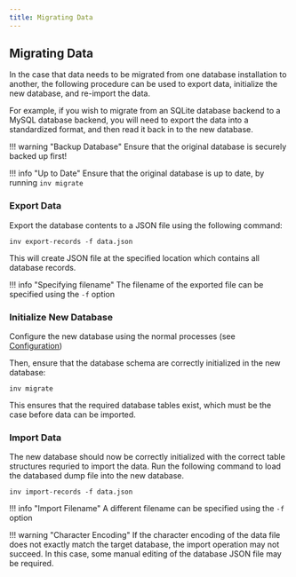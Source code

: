 ```yaml
---
title: Migrating Data
---
```


## Migrating Data

In the case that data needs to be migrated from one database installation to another, the following procedure can be used to export data, initialize the new database, and re-import the data.

For example, if you wish to migrate from an SQLite database backend to a MySQL database backend, you will need to export the data into a standardized format, and then read it back in to the new database.

!!! warning "Backup Database"
	Ensure that the original database is securely backed up first!

!!! info "Up to Date"
    Ensure that the original database is up to date, by running `inv migrate`

### Export Data

Export the database contents to a JSON file using the following command:

```
inv export-records -f data.json
```

This will create JSON file at the specified location which contains all database records.

!!! info "Specifying filename"
    The filename of the exported file can be specified using the `-f` option

### Initialize New Database

Configure the new database using the normal processes (see [Configuration](./config.md))

Then, ensure that the database schema are correctly initialized in the new database:

```
inv migrate
```

This ensures that the required database tables exist, which must be the case before data can be imported.

### Import Data

The new database should now be correctly initialized with the correct table structures requried to import the data. Run the following command to load the databased dump file into the new database.

```
inv import-records -f data.json
```

!!! info "Import Filename"
    A different filename can be specified using the `-f` option 

!!! warning "Character Encoding"
	If the character encoding of the data file does not exactly match the target database, the import operation may not succeed. In this case, some manual editing of the database JSON file may be required.
